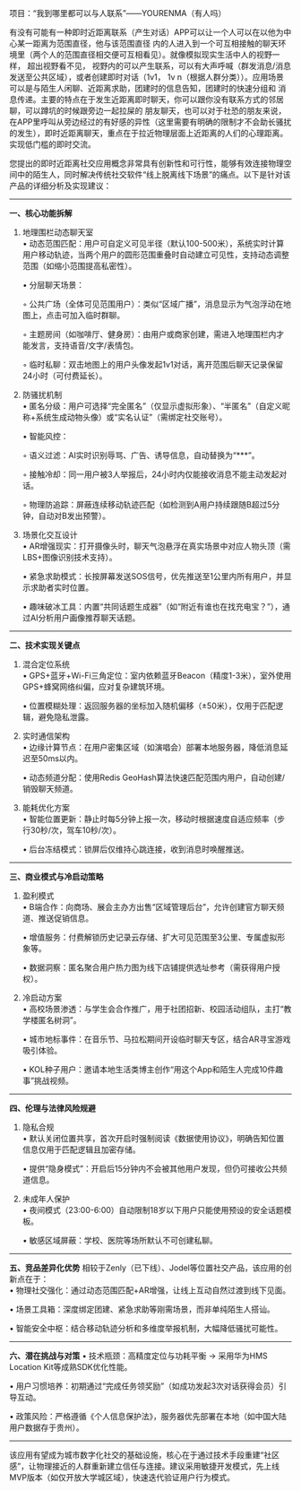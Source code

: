 项目：“我到哪里都可以与人联系”——YOURENMA（有人吗）

有没有可能有一种即时近距离联系（产生对话）APP可以让一个人可以在以他为中心某一距离为范围直径，他与该范围直径
内的人进入到一个可互相接触的聊天环境里（两个人的范围直径相交便可互相看见）。就像模拟现实生活中人的视野一样，
超出视野看不见， 视野内的可以产生联系，可以有大声呼喊（群发消息/消息发送至公共区域），或者创建即时对话（1v1，
1v n（根据人群分类））。应用场景可以是与陌生人闲聊、近距离求助，团建时的信息告知，团建时的快速分组和
消息传递。主要的特点在于发生近距离即时聊天，你可以跟你没有联系方式的邻居聊，可以蹲坑的时候跟旁边一起拉屎的
朋友聊天，也可以对于社恐的朋友来说，在APP里呼叫从旁边经过的有好感的异性（这里需要有明确的限制才不会助长骚扰
的发生），即时近距离聊天，重点在于拉近物理层面上近距离的人们的心理距离。实现低门槛的即时交流。

您提出的即时近距离社交应用概念非常具有创新性和可行性，能够有效连接物理空间中的陌生人，同时解决传统社交软件“线上脱离线下场景”的痛点。以下是针对该产品的详细分析及实现建议：

---

**一、核心功能拆解**
1. 地理围栏动态聊天室  
   • 动态范围匹配：用户可自定义可见半径（默认100-500米），系统实时计算用户移动轨迹，当两个用户的圆形范围重叠时自动建立可见性，支持动态调整范围（如缩小范围提高私密性）。  

   • 分层聊天场景：  

     ◦ 公共广场（全体可见范围用户）：类似“区域广播”，消息显示为气泡浮动在地图上，点击可加入临时群聊。  

     ◦ 主题房间（如咖啡厅、健身房）：由用户或商家创建，需进入地理围栏内才能发言，支持语音/文字/表情包。  

     ◦ 临时私聊：双击地图上的用户头像发起1v1对话，离开范围后聊天记录保留24小时（可付费延长）。  


2. 防骚扰机制  
   • 匿名分级：用户可选择“完全匿名”（仅显示虚拟形象）、“半匿名”（自定义昵称+系统生成动物头像）或“实名认证”（需绑定社交账号）。  

   • 智能风控：  

     ◦ 语义过滤：AI实时识别辱骂、广告、诱导信息，自动替换为“***”。  

     ◦ 接触冷却：同一用户被3人举报后，24小时内仅能接收消息不能主动发起对话。  

     ◦ 物理防追踪：屏蔽连续移动轨迹匹配（如检测到A用户持续跟随B超过5分钟，自动对B发出预警）。  


3. 场景化交互设计  
   • AR增强现实：打开摄像头时，聊天气泡悬浮在真实场景中对应人物头顶（需LBS+图像识别技术支持）。  

   • 紧急求助模式：长按屏幕发送SOS信号，优先推送至1公里内所有用户，并显示求助者实时位置。  

   • 趣味破冰工具：内置“共同话题生成器”（如“附近有谁也在找充电宝？”），通过AI分析用户画像推荐聊天话题。


---

**二、技术实现关键点**
1. 混合定位系统  
   • GPS+蓝牙+Wi-Fi三角定位：室内依赖蓝牙Beacon（精度1-3米），室外使用GPS+蜂窝网络纠偏，应对复杂建筑环境。  

   • 位置模糊处理：返回服务器的坐标加入随机偏移（±50米），仅用于匹配逻辑，避免隐私泄露。


2. 实时通信架构  
   • 边缘计算节点：在用户密集区域（如演唱会）部署本地服务器，降低消息延迟至50ms以内。  

   • 动态频道分配：使用Redis GeoHash算法快速匹配范围内用户，自动创建/销毁聊天频道。


3. 能耗优化方案  
   • 智能位置更新：静止时每5分钟上报一次，移动时根据速度自适应频率（步行30秒/次，驾车10秒/次）。  

   • 后台冻结模式：锁屏后仅维持心跳连接，收到消息时唤醒推送。


---

**三、商业模式与冷启动策略**
1. 盈利模式  
   • B端合作：向商场、展会主办方出售“区域管理后台”，允许创建官方聊天频道、推送促销信息。  

   • 增值服务：付费解锁历史记录云存储、扩大可见范围至3公里、专属虚拟形象等。  

   • 数据洞察：匿名聚合用户热力图为线下店铺提供选址参考（需获得用户授权）。


2. 冷启动方案  
   • 高校场景渗透：与学生会合作推广，用于社团招新、校园活动组队，主打“教学楼匿名树洞”。  

   • 城市地标事件：在音乐节、马拉松期间开设临时聊天专区，结合AR寻宝游戏吸引体验。  

   • KOL种子用户：邀请本地生活类博主创作“用这个App和陌生人完成10件趣事”挑战视频。


---

**四、伦理与法律风险规避**
1. 隐私合规  
   • 默认关闭位置共享，首次开启时强制阅读《数据使用协议》，明确告知位置信息仅用于匹配逻辑且加密存储。  

   • 提供“隐身模式”：开启后15分钟内不会被其他用户发现，但仍可接收公共频道信息。


2. 未成年人保护  
   • 夜间模式（23:00-6:00）自动限制18岁以下用户只能使用预设的安全话题模板。  

   • 敏感区域屏蔽：学校、医院等场所默认不可创建私聊。


---

**五、竞品差异化优势**
相较于Zenly（已下线）、Jodel等位置社交产品，该应用的创新点在于：  
• 物理社交强化：通过动态范围匹配+AR增强，让线上互动自然过渡到线下见面。  

• 场景工具箱：深度绑定团建、紧急求助等刚需场景，而非单纯陌生人搭讪。  

• 智能安全中枢：结合移动轨迹分析和多维度举报机制，大幅降低骚扰可能性。


---

**六、潜在挑战与对策**
• 技术瓶颈：高精度定位与功耗平衡 → 采用华为HMS Location Kit等成熟SDK优化性能。  

• 用户习惯培养：初期通过“完成任务领奖励”（如成功发起3次对话获得会员）引导互动。  

• 政策风险：严格遵循《个人信息保护法》，服务器优先部署在本地（如中国大陆用户数据存于贵州）。


---

该应用有望成为城市数字化社交的基础设施，核心在于通过技术手段重建“社区感”，让物理接近的人群重新建立信任与连接。建议采用敏捷开发模式，先上线MVP版本（如仅开放大学城区域），快速迭代验证用户行为模式。